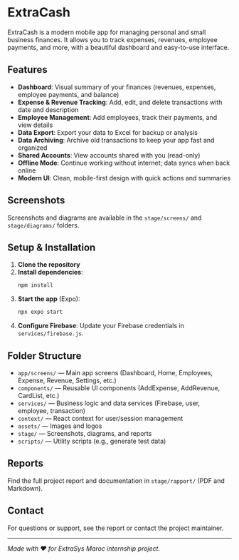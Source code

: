 # ExtraCash

ExtraCash is a modern mobile app for managing personal and small business finances. It allows you to track expenses, revenues, employee payments, and more, with a beautiful dashboard and easy-to-use interface.

## Features
- **Dashboard**: Visual summary of your finances (revenues, expenses, employee payments, and balance)
- **Expense & Revenue Tracking**: Add, edit, and delete transactions with date and description
- **Employee Management**: Add employees, track their payments, and view details
- **Data Export**: Export your data to Excel for backup or analysis
- **Data Archiving**: Archive old transactions to keep your app fast and organized
- **Shared Accounts**: View accounts shared with you (read-only)
- **Offline Mode**: Continue working without internet; data syncs when back online
- **Modern UI**: Clean, mobile-first design with quick actions and summaries

## Screenshots
Screenshots and diagrams are available in the `stage/screens/` and `stage/diagrams/` folders.

## Setup & Installation
1. **Clone the repository**
2. **Install dependencies**:
   ```sh
   npm install
   ```
3. **Start the app** (Expo):
   ```sh
   npx expo start
   ```
4. **Configure Firebase**: Update your Firebase credentials in `services/firebase.js`.

## Folder Structure
- `app/screens/` — Main app screens (Dashboard, Home, Employees, Expense, Revenue, Settings, etc.)
- `components/` — Reusable UI components (AddExpense, AddRevenue, CardList, etc.)
- `services/` — Business logic and data services (Firebase, user, employee, transaction)
- `context/` — React context for user/session management
- `assets/` — Images and logos
- `stage/` — Screenshots, diagrams, and reports
- `scripts/` — Utility scripts (e.g., generate test data)

## Reports
Find the full project report and documentation in `stage/rapport/` (PDF and Markdown).

## Contact
For questions or support, see the report or contact the project maintainer.

---
*Made with ❤️ for ExtraSys Maroc internship project.*